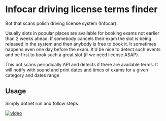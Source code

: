 # Infocar driving license terms finder

Bot that scans polish driving license system (Infocar).

Usually slots in popular places are available for booking exams not earlier than 2 weeks ahead.
If somebody cancels their exam the slot is being released in the system and then anybody is free to book it.
It sometimes happens even one day before the exam. 
It'd be nice to detect such events and be first to book such a great slot (if we need license ASAP).

This bot scans periodically API and detects if there are available terms.
It will notify with sound and print dates and times of exams for a given category and dates range

## Usage
Simply dotnet run and follow steps

[![video](https://img.youtube.com/vi/mnEHKkGDIX4/0.jpg)](https://www.youtube.com/watch?v=mnEHKkGDIX4)
